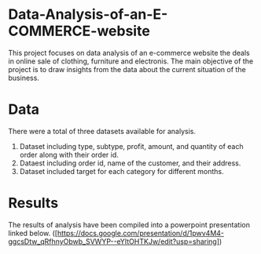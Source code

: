 # Data-Analysis-of-an-E-COMMERCE-website
This project focuses on data analysis of an e-commerce website the deals in online sale of clothing, furniture and electronis. The main objective of the project is to draw insights from the data about the current situation of the business. 

# Data
There were a total of three datasets available for analysis. 
1. Dataset including type, subtype, profit, amount, and quantity of each order along with their order id.
2. Dataest including order id, name of the customer, and  their address.
3. Dataset included target for each category for different months.

# Results
The results of analysis have been compiled into a powerpoint presentation linked below.
([https://docs.google.com/presentation/d/1pwv4M4-ggcsDtw_qRfhnyObwb_SVWYP--eYItOHTKJw/edit?usp=sharing])
